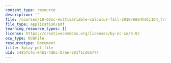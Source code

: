 ```yaml
---
content_type: resource
description: ''
file: /courses/18-02sc-multivariable-calculus-fall-2010/60e4hdCi1D4_transcript.pdf
file_type: application/pdf
learning_resource_types: []
license: https://creativecommons.org/licenses/by-nc-sa/4.0/
ocw_type: OCWFile
resourcetype: Document
title: 3play pdf file
uid: 1485fc4c-e4b1-4dbc-b7ae-201f1cd65774
---
```

